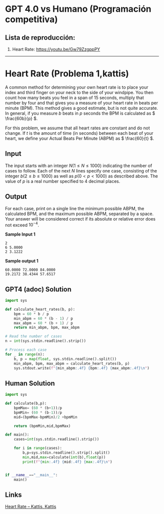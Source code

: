 # GPT 4.0 vs Humano (Programación competitiva)

## Lista de reproducción:



1. Heart Rate: https://youtu.be/Gw79ZzgppPY

****

# Heart Rate (Problema 1,kattis)

A common method for determining your own heart rate is to place your index and third finger on your neck to the side of your windpipe. You then count how many beats you feel in a span of 15 seconds, multiply that number by four and that gives you a measure of your heart rate in beats per minute (BPM). This method gives a good estimate, but is not quite accurate. In general, if you measure $b$ beats in $p$ seconds the BPM is calculated as $ \frac{60b}{p} $.

For this problem, we assume that all heart rates are constant and do not change. If $t$ is the amount of time (in seconds) between each beat of your heart, we define your Actual Beats Per Minute (ABPM) as $ \frac{60}{t} $.

## Input

The input starts with an integer $N (1 \leq N \leq 1000)$ indicating the number of cases to follow. Each of the next $N$ lines specify one case, consisting of the integer $b (2 \leq b \leq 1000)$ as well as $p (0 < p < 1000)$ as described above. The value of $p$ is a real number specified to 4 decimal places.

## Output

For each case, print on a single line the minimum possible ABPM, the calculated BPM, and the maximum possible ABPM, separated by a space. Your answer will be considered correct if its absolute or relative error does not exceed $10^{-4}$.

**Sample Input 1**

```
2
6 5.0000
2 3.1222
```

**Sample output 1**

```
60.0000 72.0000 84.0000
19.2172 38.4344 57.6517
```



## GPT4 (adoc) Solution 

```python
import sys

def calculate_heart_rates(b, p):
    bpm = 60 * b / p
    min_abpm = 60 * (b - 1) / p
    max_abpm = 60 * (b + 1) / p
    return min_abpm, bpm, max_abpm

# Read the number of cases
n = int(sys.stdin.readline().strip())

# Process each case
for _ in range(n):
    b, p = map(float, sys.stdin.readline().split())
    min_abpm, bpm, max_abpm = calculate_heart_rates(b, p)
    sys.stdout.write(f"{min_abpm:.4f} {bpm:.4f} {max_abpm:.4f}\n")

```



## Human Solution 

```python
import sys

def calculate(b,p):
    bpmMax= (60 * (b+1))/p
    bpmMin= (60 * (b-1))/p
    mid=(bpmMax-bpmMin)/2 +bpmMin

    return (bpmMin,mid,bpmMax)

def main():
    cases=int(sys.stdin.readline().strip())

    for i in range(cases):
        b,p=sys.stdin.readline().strip().split()
        min,mid,max=calculate(int(b),float(p))
        print(f"{min:.4f} {mid:.4f} {max:.4f}\n")


if __name__=="__main__":
    main()
```





## Links

[Heart Rate – Kattis, Kattis](https://open.kattis.com/problems/heartrate)
